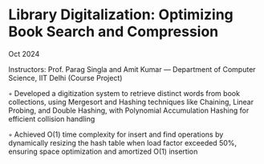 # Library Digitalization: Optimizing Book Search and Compression

Oct 2024

Instructors: Prof. Parag Singla and Amit Kumar — Department of Computer Science, IIT Delhi (Course Project)

 ◦ Developed a digitization system to retrieve distinct words from book collections, using Mergesort and
 Hashing techniques like Chaining, Linear Probing, and Double Hashing, with Polynomial Accumulation
 Hashing for efficient collision handling
 
 ◦ Achieved O(1) time complexity for insert and find operations by dynamically resizing the hash table when
 load factor exceeded 50%, ensuring space optimization and amortized O(1) insertion
